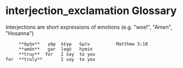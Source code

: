 # interjection_exclamation Glossary
Interjections are short expressions of emotions (e.g. "woe!", "Amen", "Hosanna")

         **ἀμὴν**   γὰρ  λέγω   ὑμῖν          Matthew 5:18
         **amēn**   gar  legō   hymin
         **truy**  for   I say  to you
    for  **truly**       I say  to you